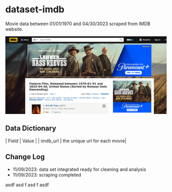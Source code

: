# dataset-imdb

Movie data between 01/01/1970 and 04/30/3023 scraped from IMDB website.

![Screenshot of a comment on a GitHub issue showing an image, added in the Markdown, of an Octocat smiling and raising a tentacle.](imdb.png)

## Data Dictionary

| Field | Value |
| imdb_url | the unique url for each movie|

## Change Log

- 11/09/2023: data set integrated ready for cleaning and analysis
- 11/09/2023: scraping completed

asdf
asd
f
asd
f
asdf
